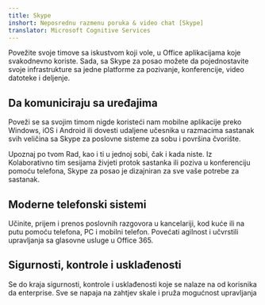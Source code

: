 ```yaml
---
title: Skype
inshort: Neposrednu razmenu poruka & video chat [Skype]
translator: Microsoft Cognitive Services
---
```


Povežite svoje timove sa iskustvom koji vole, u Office aplikacijama koje svakodnevno koriste. Sada, sa Skype za posao možete da pojednostavite svoje infrastrukture sa jedne platforme za pozivanje, konferencije, video datoteke i deljenje. 

## Da komuniciraju sa uređajima
Poveži se sa svojim timom nigde koristeći nam mobilne aplikacije preko Windows, iOS i Android ili dovesti udaljene učesnika u razmacima sastanak svih veličina sa Skype za poslovne sisteme za sobu i površina čvorište.

Upoznaj po tvom
Rad, kao i ti u jednoj sobi, čak i kada niste. Iz Kolaborativno tim sesijama živjeti protok sastanka ili poziva u konferenciju pomoću telefona, Skype za posao je dizajniran za sve vaše potrebe za sastanak. 

## Moderne telefonski sistemi
Učinite, prijem i prenos poslovnih razgovora u kancelariji, kod kuće ili na putu pomoću telefona, PC i mobilni telefon. Povećati agilnost i učvrstili upravljanja sa glasovne usluge u Office 365. 

## Sigurnosti, kontrole i usklađenosti
Se do kraja sigurnosti, kontrole i usklađenosti koje se nalaze na od korisnika da enterprise. Sve se napaja na zahtjev skale i pruža mogućnost upravljanja 



